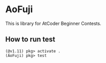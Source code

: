 # AoFuji

This is library for AtCoder Beginner Contests.

## How to run test

```console
(@v1.11) pkg> activate .
(AoFuji) pkg> test
```

